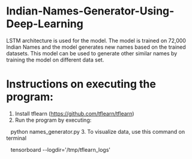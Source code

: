 # Indian-Names-Generator-Using-Deep-Learning

LSTM architecture is used for the model. The model is trained on 72,000 Indian Names and the model generates new names based on the trained datasets. This model can be used to generate other similar names by training the model on different data set. 

# Instructions on executing the program:

1. Install tflearn (https://github.com/tflearn/tflearn)
2. Run the program by executing:
  
    python names_generator.py
3. To visualize data, use this command on terminal
  
    tensorboard --logdir='/tmp/tflearn_logs'
    
